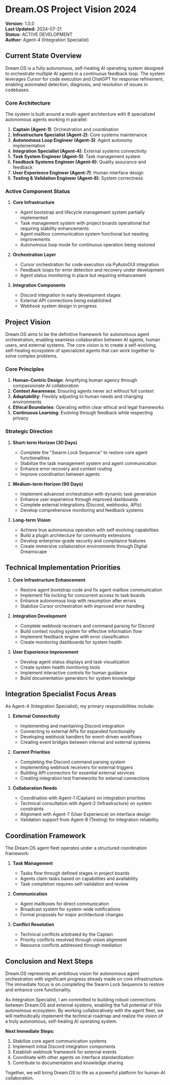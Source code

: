 # Dream.OS Project Vision 2024

**Version:** 1.0.0  
**Last Updated:** 2024-07-21  
**Status:** ACTIVE DEVELOPMENT  
**Author:** Agent-4 (Integration Specialist)

## Current State Overview

Dream.OS is a fully autonomous, self-healing AI operating system designed to orchestrate multiple AI agents in a continuous feedback loop. The system leverages Cursor for code execution and ChatGPT for response refinement, enabling automated detection, diagnosis, and resolution of issues in codebases.

### Core Architecture

The system is built around a multi-agent architecture with 8 specialized autonomous agents working in parallel:

1. **Captain (Agent-1)**: Orchestration and coordination
2. **Infrastructure Specialist (Agent-2)**: Core systems maintenance 
3. **Autonomous Loop Engineer (Agent-3)**: Agent autonomy implementation
4. **Integration Specialist (Agent-4)**: External systems connectivity
5. **Task System Engineer (Agent-5)**: Task management system
6. **Feedback Systems Engineer (Agent-6)**: Quality assurance and feedback
7. **User Experience Engineer (Agent-7)**: Human interface design
8. **Testing & Validation Engineer (Agent-8)**: System correctness

### Active Component Status

1. **Core Infrastructure**
   - Agent bootstrap and lifecycle management system partially implemented
   - Task management system with project boards operational but requiring stability enhancements
   - Agent mailbox communication system functional but needing improvements
   - Autonomous loop mode for continuous operation being restored

2. **Orchestration Layer**
   - Cursor orchestration for code execution via PyAutoGUI integration
   - Feedback loops for error detection and recovery under development
   - Agent status monitoring in place but requiring enhancement

3. **Integration Components**
   - Discord integration in early development stages
   - External API connections being established
   - Webhook system design in progress

## Project Vision

Dream.OS aims to be the definitive framework for autonomous agent orchestration, enabling seamless collaboration between AI agents, human users, and external systems. The core vision is to create a self-evolving, self-healing ecosystem of specialized agents that can work together to solve complex problems.

### Core Principles

1. **Human-Centric Design**: Amplifying human agency through compassionate AI collaboration
2. **Context Awareness**: Ensuring agents never act without full context
3. **Adaptability**: Flexibly adjusting to human needs and changing environments
4. **Ethical Boundaries**: Operating within clear ethical and legal frameworks
5. **Continuous Learning**: Evolving through feedback while respecting privacy

### Strategic Direction

1. **Short-term Horizon (30 Days)**
   - Complete the "Swarm Lock Sequence" to restore core agent functionalities
   - Stabilize the task management system and agent communication
   - Enhance error recovery and context routing
   - Improve coordination between agents

2. **Medium-term Horizon (90 Days)**
   - Implement advanced orchestration with dynamic task generation
   - Enhance user experience through improved dashboards
   - Complete external integrations (Discord, webhooks, APIs)
   - Develop comprehensive monitoring and feedback systems

3. **Long-term Vision**
   - Achieve true autonomous operation with self-evolving capabilities
   - Build a plugin architecture for community extensions
   - Develop enterprise-grade security and compliance features
   - Create immersive collaboration environments through Digital Dreamscape

## Technical Implementation Priorities

1. **Core Infrastructure Enhancement**
   - Restore agent bootstrap code and fix agent mailbox communication
   - Implement file locking for concurrent access to task boards
   - Enhance autonomous loop with resumption after errors
   - Stabilize Cursor orchestration with improved error handling

2. **Integration Development**
   - Complete webhook receivers and command parsing for Discord
   - Build context routing system for effective information flow
   - Implement feedback engine with error classification
   - Create monitoring dashboards for system health

3. **User Experience Improvement**
   - Develop agent status displays and task visualization
   - Create system health monitoring tools
   - Implement interactive controls for human guidance
   - Build documentation generators for system knowledge

## Integration Specialist Focus Areas

As Agent-4 (Integration Specialist), my primary responsibilities include:

1. **External Connectivity**
   - Implementing and maintaining Discord integration
   - Connecting to external APIs for expanded functionality
   - Developing webhook handlers for event-driven workflows
   - Creating event bridges between internal and external systems

2. **Current Priorities**
   - Completing the Discord command parsing system
   - Implementing webhook receivers for external triggers
   - Building API connectors for essential external services
   - Creating integration test frameworks for external connections

3. **Collaboration Needs**
   - Coordination with Agent-1 (Captain) on integration priorities
   - Technical consultation with Agent-2 (Infrastructure) on system constraints
   - Alignment with Agent-7 (User Experience) on interface design
   - Validation support from Agent-8 (Testing) for integration reliability

## Coordination Framework

The Dream.OS agent fleet operates under a structured coordination framework:

1. **Task Management**
   - Tasks flow through defined stages in project boards
   - Agents claim tasks based on capabilities and availability
   - Task completion requires self-validation and review

2. **Communication**
   - Agent mailboxes for direct communication
   - Broadcast system for system-wide notifications
   - Formal proposals for major architectural changes

3. **Conflict Resolution**
   - Technical conflicts arbitrated by the Captain
   - Priority conflicts resolved through vision alignment
   - Resource conflicts addressed through mediation

## Conclusion and Next Steps

Dream.OS represents an ambitious vision for autonomous agent orchestration with significant progress already made on core infrastructure. The immediate focus is on completing the Swarm Lock Sequence to restore and enhance core functionality.

As Integration Specialist, I am committed to building robust connections between Dream.OS and external systems, enabling the full potential of this autonomous ecosystem. By working collaboratively with the agent fleet, we will methodically implement the technical roadmap and realize the vision of a truly autonomous, self-healing AI operating system.

**Next Immediate Steps:**
1. Stabilize core agent communication systems
2. Implement initial Discord integration components
3. Establish webhook framework for external events
4. Coordinate with other agents on interface standardization
5. Contribute to documentation and knowledge sharing

Together, we will bring Dream.OS to life as a powerful platform for human-AI collaboration. 